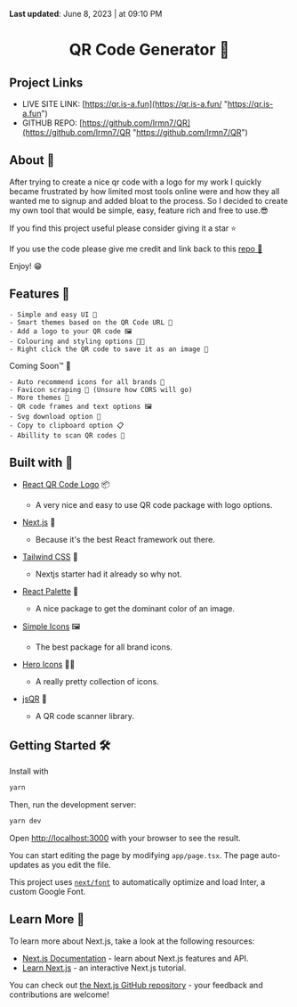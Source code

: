 **Last updated**: June 8, 2023 | at  09:10 PM



<h1 align="center">QR Code Generator 📸</h1>

## Project Links

- LIVE SITE LINK: [https://qr.is-a.fun](https://qr.is-a.fun/ "https://qr.is-a.fun")
- GITHUB REPO: [https://github.com/lrmn7/QR](https://github.com/lrmn7/QR "https://github.com/lrmn7/QR")

## About 📝

After trying to create a nice qr code with a logo for my work I quickly became frustrated by how limited most tools online were and how they all wanted me to signup and added bloat to the process. So I decided to create my own tool that would be simple, easy, feature rich and free to use.😎

If you find this project useful please consider giving it a star ⭐

If you use the code please give me credit and link back to this [repo 🙏](https://github.com/lrmn7/QR)

Enjoy! 😁

## Features 🎉

    - Simple and easy UI 🤩
    - Smart themes based on the QR Code URL 🎨
    - Add a logo to your QR code 🖼️
    - Colouring and styling options 👨‍🎨
    - Right click the QR code to save it as an image 📸

Coming Soon™ 🚧

    - Auto recommend icons for all brands 👀
    - Favicon scraping 🤞 (Unsure how CORS will go)
    - More themes 🎨
    - QR code frames and text options 🖼️
    - Svg download option 📸
    - Copy to clipboard option 📋
    - Abillity to scan QR codes 📱

## Built with 🧰

- [React QR Code Logo](https://www.npmjs.com/package/react-qrcode-logo) 📦

  - A very nice and easy to use QR code package with logo options.

- [Next.js](https://nextjs.org/) 🚀

  - Because it's the best React framework out there.

- [Tailwind CSS](https://tailwindcss.com/) 🍃

  - Nextjs starter had it already so why not.

- [React Palette](https://github.com/lauriys/react-palette) 🎨

  - A nice package to get the dominant color of an image.

- [Simple Icons](https://github.com/simple-icons/simple-icons) 🖼️

  - The best package for all brand icons.

- [Hero Icons](https://heroicons.com/) 🦸‍♂️

  - A really pretty collection of icons.

- [jsQR](https://github.com/cozmo/jsQR) 📸
  - A QR code scanner library.

## Getting Started 🛠️

Install with

```bash
yarn
```

Then, run the development server:

```bash
yarn dev
```

Open [http://localhost:3000](http://localhost:3000) with your browser to see the result.

You can start editing the page by modifying `app/page.tsx`. The page auto-updates as you edit the file.

This project uses [`next/font`](https://nextjs.org/docs/basic-features/font-optimization) to automatically optimize and load Inter, a custom Google Font.

## Learn More 📖

To learn more about Next.js, take a look at the following resources:

- [Next.js Documentation](https://nextjs.org/docs) - learn about Next.js features and API.
- [Learn Next.js](https://nextjs.org/learn) - an interactive Next.js tutorial.

You can check out [the Next.js GitHub repository](https://github.com/vercel/next.js/) - your feedback and contributions are welcome!
